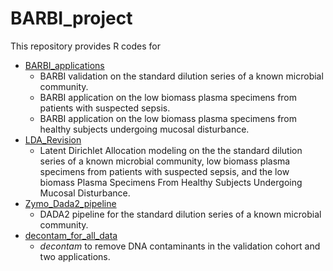 # BARBI_project

This repository provides R codes for 
- [BARBI_applications](https://github.com/PratheepaJ/BARBI_project/tree/master/BARBI_applications)
    - BARBI validation on the standard dilution series of a known microbial community.
    - BARBI application on the low biomass plasma specimens from patients with suspected sepsis.
    - BARBI application on the low biomass plasma specimens from healthy subjects undergoing mucosal disturbance.
-  [LDA_Revision](https://github.com/PratheepaJ/BARBI_project/tree/master/LDA_Revision)
    - Latent Dirichlet Allocation modeling on the the standard dilution series of a known microbial community, low biomass plasma specimens from patients with suspected sepsis, and the low biomass Plasma Specimens From Healthy Subjects Undergoing Mucosal Disturbance.
- [Zymo_Dada2_pipeline](https://github.com/PratheepaJ/BARBI_project/tree/master/Zymo_Dada2_pipeline)
    - DADA2 pipeline for the standard dilution series of a known microbial community.
- [decontam_for_all_data](https://github.com/PratheepaJ/BARBI_project/tree/master/decontam_for_all_data)
    - _decontam_ to remove DNA contaminants in the validation cohort and two applications. 
  
